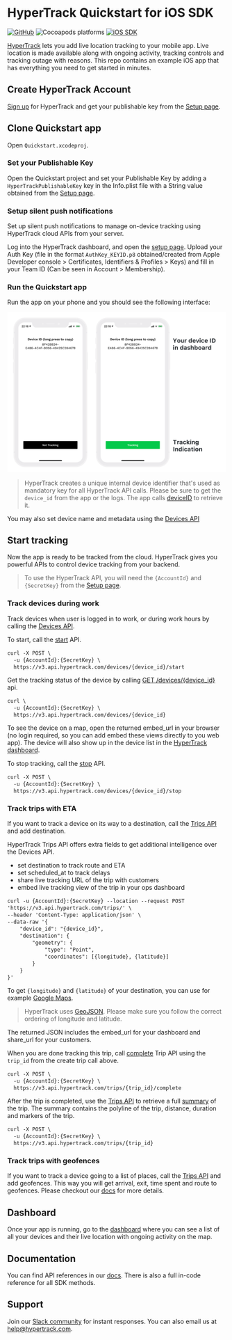 # HyperTrack Quickstart for iOS SDK

[![GitHub](https://img.shields.io/github/license/hypertrack/quickstart-ios?color=orange)](./LICENSE)
![Cocoapods platforms](https://img.shields.io/cocoapods/p/HyperTrack.svg)
[![iOS SDK](https://img.shields.io/badge/iOS%20SDK-5.0.1-brightgreen.svg)](https://cocoapods.org/pods/HyperTrack)

[HyperTrack](https://www.hypertrack.com) lets you add live location tracking to your mobile app.
Live location is made available along with ongoing activity, tracking controls and tracking outage with reasons.
This repo contains an example iOS app that has everything you need to get started in minutes.

## Create HyperTrack Account

[Sign up](https://dashboard.hypertrack.com/signup) for HyperTrack and
get your publishable key from the [Setup page](https://dashboard.hypertrack.com/setup).

## Clone Quickstart app

Open `Quickstart.xcodeproj`.

### Set your Publishable Key

Open the Quickstart project and set your Publishable Key by adding a `HyperTrackPublishableKey` key in the Info.plist file with a String value obtained from the [Setup page](https://dashboard.hypertrack.com/setup).

### Setup silent push notifications

Set up silent push notifications to manage on-device tracking using HyperTrack cloud APIs from your server.

Log into the HyperTrack dashboard, and open the [setup page](https://dashboard.hypertrack.com/setup).
Upload your Auth Key (file in the format `AuthKey_KEYID.p8` obtained/created from Apple Developer console > Certificates, Identifiers & Profiles > Keys)
and fill in your Team ID (Can be seen in Account > Membership).

### Run the Quickstart app

Run the app on your phone and you should see the following interface:

![Quickstart app](Images/On_Device.png)

> HyperTrack creates a unique internal device identifier that's used as mandatory key for all HyperTrack API calls.
> Please be sure to get the `device_id` from the app or the logs. The app calls
> [deviceID](https://www.hypertrack.com/docs/references/#references-sdks-ios-deviceid) to retrieve it.

You may also set device name and metadata using the [Devices API](https://www.hypertrack.com/docs/references/#references-apis-devices-set-device-name-and-metadata)

## Start tracking

Now the app is ready to be tracked from the cloud. HyperTrack gives you powerful APIs
to control device tracking from your backend.

> To use the HyperTrack API, you will need the `{AccountId}` and `{SecretKey}` from the [Setup page](https://dashboard.hypertrack.com/setup).

### Track devices during work

Track devices when user is logged in to work, or during work hours by calling the
[Devices API](https://www.hypertrack.com/docs/references/#references-apis-devices-get-device-location-and-status).

To start, call the [start](https://www.hypertrack.com/docs/references/#references-apis-devices-start-tracking) API.

```
curl -X POST \
  -u {AccountId}:{SecretKey} \
  https://v3.api.hypertrack.com/devices/{device_id}/start
```


Get the tracking status of the device by calling
[GET /devices/{device_id}](https://www.hypertrack.com/docs/references/#references-apis-devices-get-device-location-and-status) api.

```
curl \
  -u {AccountId}:{SecretKey} \
  https://v3.api.hypertrack.com/devices/{device_id}
```

To see the device on a map, open the returned embed_url in your browser (no login required, so you can add embed these views directly to you web app).
The device will also show up in the device list in the [HyperTrack dashboard](https://dashboard.hypertrack.com/).

To stop tracking, call the [stop](https://www.hypertrack.com/docs/references/#references-apis-devices-stop-tracking) API.

```
curl -X POST \
  -u {AccountId}:{SecretKey} \
  https://v3.api.hypertrack.com/devices/{device_id}/stop
```

### Track trips with ETA

If you want to track a device on its way to a destination, call the [Trips API](https://www.hypertrack.com/docs/references/#references-apis-trips-start-trip-with-destination)
and add destination.

HyperTrack Trips API offers extra fields to get additional intelligence over the Devices API.
* set destination to track route and ETA
* set scheduled_at to track delays
* share live tracking URL of the trip with customers
* embed live tracking view of the trip in your ops dashboard

```curl
curl -u {AccountId}:{SecretKey} --location --request POST 'https://v3.api.hypertrack.com/trips/' \
--header 'Content-Type: application/json' \
--data-raw '{
    "device_id": "{device_id}",
    "destination": {
        "geometry": {
            "type": "Point",
            "coordinates": [{longitude}, {latitude}]
        }
    }
}'
```

To get `{longitude}` and `{latitude}` of your destination, you can use for example [Google Maps](https://support.google.com/maps/answer/18539?co=GENIE.Platform%3DDesktop&hl=en).

> HyperTrack uses [GeoJSON](https://en.wikipedia.org/wiki/GeoJSON). Please make sure you follow the correct ordering of longitude and latitude.

The returned JSON includes the embed_url for your dashboard and share_url for your customers.

When you are done tracking this trip, call [complete](https://www.hypertrack.com/docs/references/#references-apis-trips-complete-trip) Trip API using the `trip_id` from the create trip call above.
```
curl -X POST \
  -u {AccountId}:{SecretKey} \
  https://v3.api.hypertrack.com/trips/{trip_id}/complete
```

After the trip is completed, use the [Trips API](https://www.hypertrack.com/docs/references/#references-apis-trips) to
retrieve a full [summary](https://www.hypertrack.com/docs/references/#references-apis-trips-get-trip-summary) of the trip.
The summary contains the polyline of the trip, distance, duration and markers of the trip.

```
curl -X POST \
  -u {AccountId}:{SecretKey} \
  https://v3.api.hypertrack.com/trips/{trip_id}
```


### Track trips with geofences

If you want to track a device going to a list of places, call the [Trips API](https://www.hypertrack.com/docs/references/#references-apis-trips)
and add geofences. This way you will get arrival, exit, time spent and route to geofences. Please checkout our [docs](https://www.hypertrack.com/docs/references/#references-apis-trips) for more details.

## Dashboard

Once your app is running, go to the [dashboard](https://dashboard.hypertrack.com/devices) where you can see a list of all your devices and their live location with ongoing activity on the map.

## Documentation

You can find API references in our [docs](https://www.hypertrack.com/docs/references/#references-sdks-ios). There is also a full in-code reference for all SDK methods.

## Support
Join our [Slack community](https://join.slack.com/t/hypertracksupport/shared_invite/enQtNDA0MDYxMzY1MDMxLTdmNDQ1ZDA1MTQxOTU2NTgwZTNiMzUyZDk0OThlMmJkNmE0ZGI2NGY2ZGRhYjY0Yzc0NTJlZWY2ZmE5ZTA2NjI) for instant responses. You can also email us at help@hypertrack.com.
